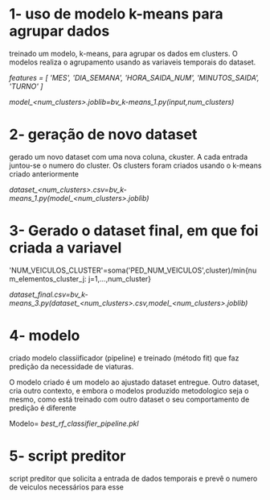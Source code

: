 


# 1- uso de modelo k-means para agrupar dados
treinado um modelo, k-means, para agrupar os dados em clusters. O modelos realiza o agrupamento usando 
as variaveis temporais  do dataset.

*features = [
        'MES', 'DIA_SEMANA',
        'HORA_SAIDA_NUM', 'MINUTOS_SAIDA', 'TURNO'
    ]*
	
*model_<num_clusters>.joblib=bv_k-means_1.py(input,num_clusters)*

# 2- geração de novo dataset 
gerado um novo dataset com uma nova coluna, ckuster. A cada entrada juntou-se o numero do cluster. 
Os clusters foram criados usando o k-means criado anteriormente


*dataset_<num_clusters>.csv=bv_k-means_1.py(model_<num_clusters>.joblib)*

# 3- Gerado o dataset final, em que foi criada a variavel 

'NUM_VEICULOS_CLUSTER'=soma('PED_NUM_VEICULOS',cluster)/min{num_elementos_cluster_j: j=1,...,num_cluster}

*dataset_final.csv=bv_k-means_3.py(dataset_<num_clusters>.csv,model_<num_clusters>.joblib)*

# 4- modelo

criado modelo classiificador (pipeline) e treinado (método fit) que faz predição da necessidade de viaturas.

O modelo criado é um modelo ao ajustado dataset entregue. Outro dataset, cria outro contexto, e embora o modelos 
produzido  metodologico seja o mesmo, como está treinado com outro dataset o seu comportamento de predição é diferente 

Modelo=
*best_rf_classifier_pipeline.pkl*

# 5- script preditor 

script preditor que solicita a entrada de dados temporais e prevê o numero de veiculos necessários para esse


